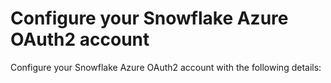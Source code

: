 # Configure your Snowflake Azure OAuth2 account

Configure your Snowflake Azure OAuth2 account with the following details:
